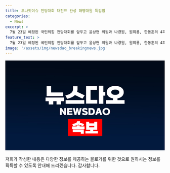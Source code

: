 ```yaml
---
title: 투나잇이슈 전당대회 대진표 완성 해병대원 특검법
categories:
  - News
excerpt: >
  7월 23일 예정된 국민의힘 전당대회를 앞두고 윤상현 의원과 나경원, 원희룡, 한동훈의 4파전 구도가 형성되었다. 민주당은 해병대원 특검법을 놓고 입법 청문회를 열었으며, 국민의힘은 여당의 비판에 대응하고 있음. 최근의 정치적 움직임과 논란에 대해 정연국 전 청와대 대변인과 김성완 시사평론가의 의견을 듣고 있다.
feature_text: >
  7월 23일 예정된 국민의힘 전당대회를 앞두고 윤상현 의원과 나경원, 원희룡, 한동훈의 4파전 구도가 형성되었다. 민주당은 해병대원 특검법을 놓고 입법 청문회를 열었으며, 국민의힘은 여당의 비판에 대응하고 있음. 최근의 정치적 움직임과 논란에 대해 정연국 전 청와대 대변인과 김성완 시사평론가의 의견을 듣고 있다.
image: '/assets/img/newsdao_breakingnews.jpg'
---
```


<p><img src="/assets/img/newsdao_breakingnews.jpg" alt="koreaapp 속보" /></p>

<p>저희가 작성한 내용은 다양한 정보를 제공하는 블로거를 위한 것으로 원하시는 정보를 획득할 수 있도록 안내해 드리겠습니다. 감사합니다.</p>

